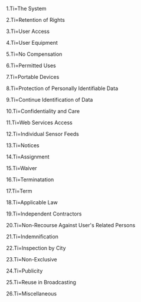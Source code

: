 1.Ti=The System

2.Ti=Retention of Rights

3.Ti=User Access

4.Ti=User Equipment

5.Ti=No Compensation

6.Ti=Permitted Uses

7.Ti=Portable Devices

8.Ti=Protection of Personally Identifiable Data

9.Ti=Continue Identification of Data

10.Ti=Confidentiality and Care

11.Ti=Web Services Access

12.Ti=Individual Sensor Feeds

13.Ti=Notices

14.Ti=Assignment

15.Ti=Waiver

16.Ti=Terminatation

17.Ti=Term

18.Ti=Applicable Law

19.Ti=Independent Contractors

20.Ti=Non-Recourse Against User's Related Persons

21.Ti=Indemnification

22.Ti=Inspection by City

23.Ti=Non-Exclusive

24.Ti=Publicity

25.Ti=Reuse in Broadcasting

26.Ti=Miscellaneous
